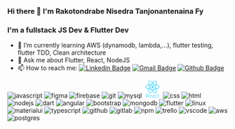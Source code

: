 ### Hi there 👋 I'm Rakotondrabe Nisedra Tanjonantenaina Fy
### I'm a fullstack JS Dev & Flutter Dev


- 🌱 I’m currently learning AWS (dynamodb, lambda,...), flutter testing, flutter TDD, Clean architecture
- 💬 Ask me about Flutter, React, NodeJS
- 📫 How to reach me: 
[![Linkedin Badge](https://img.shields.io/badge/-Fy-blue?style=flat&logo=Linkedin&logoColor=white&link=https://www.linkedin.com/in/fy-rakotondrabe-09350a183/)](https://www.linkedin.com/in/fy-rakotondrabe-09350a183/)
[![Gmail Badge](https://img.shields.io/badge/-Fy-c14438?style=flat&logo=Gmail&logoColor=white&link=mailto:rakotondrabefy10@gmail.com)](mailto:rakotondrabefy10@gmail.com)
[![Github Badge](https://img.shields.io/badge/-@Fy-24292e?style=flat&logo=Github&logoColor=white&link=https://github.com/LakesideMiners)](https://github.com/Fy-Rakotondrabe)

<span>
<img src="https://cdn.jsdelivr.net/gh/devicons/devicon/icons/javascript/javascript-original.svg"  alt="javascript" width="40" height="40"/>
<img src="https://www.vectorlogo.zone/logos/figma/figma-icon.svg" alt="figma" width="40" height="40"/>
<img src="https://www.vectorlogo.zone/logos/firebase/firebase-icon.svg" alt="firebase" width="40" height="40"/>
<img src="https://www.vectorlogo.zone/logos/git-scm/git-scm-icon.svg" alt="git" width="40" height="40"/>
<img src="https://www.vectorlogo.zone/logos/mysql/mysql-icon.svg" alt="mysql" width="40" height="40"/>
<img src="https://raw.githubusercontent.com/devicons/devicon/master/icons/react/react-original-wordmark.svg" alt="react" width="40" height="40"/>
<img src="https://cdn.jsdelivr.net/gh/devicons/devicon/icons/css3/css3-original.svg" alt="css" width="40" height="40"/>
<img src="https://cdn.jsdelivr.net/gh/devicons/devicon/icons/html5/html5-original.svg" alt="html" width="40" height="40"/>
<img src="https://cdn.jsdelivr.net/gh/devicons/devicon/icons/nodejs/nodejs-original.svg" alt="nodejs" width="40" height="40"/>
<img src="https://cdn.jsdelivr.net/gh/devicons/devicon/icons/dart/dart-original.svg" alt="dart" width="40" height="40"/>
<img src="https://angular.io/assets/images/logos/angular/angular.svg" alt="angular" width="50" height="50"/>
<img src="https://cdn.jsdelivr.net/gh/devicons/devicon/icons/bootstrap/bootstrap-plain.svg"  alt="bootstrap" width="40" height="40"/>
<img src="https://cdn.jsdelivr.net/gh/devicons/devicon/icons/mongodb/mongodb-original-wordmark.svg"  alt="mongodb" width="50" height="50"/>
<img src="https://cdn.jsdelivr.net/gh/devicons/devicon/icons/flutter/flutter-original.svg"  alt="flutter" width="40" height="40"/>
<img src="https://cdn.jsdelivr.net/gh/devicons/devicon/icons/linux/linux-original.svg" alt="linux" width="40" height="40"/>
<img src="https://cdn.jsdelivr.net/gh/devicons/devicon/icons/materialui/materialui-original.svg" alt="materialui" width="40" height="40"/>
<img src="https://cdn.jsdelivr.net/gh/devicons/devicon/icons/typescript/typescript-original.svg" alt="typescript" width="40" height="40"/>
<img src="https://cdn.jsdelivr.net/gh/devicons/devicon/icons/github/github-original-wordmark.svg"alt="github" width="40" height="40"/>
<img src="https://cdn.jsdelivr.net/gh/devicons/devicon/icons/gitlab/gitlab-original.svg" alt="gitlab" width="40" height="40"/>
<img src="https://cdn.jsdelivr.net/gh/devicons/devicon/icons/npm/npm-original-wordmark.svg" alt="npm" width="60" height="60"/>
<img src="https://cdn.jsdelivr.net/gh/devicons/devicon/icons/trello/trello-plain-wordmark.svg" alt="trello" width="60" height="60"/>
<img src="https://cdn.jsdelivr.net/gh/devicons/devicon/icons/vscode/vscode-original-wordmark.svg" alt="vscode" width="40" height="40"/>
<img src="https://cdn.jsdelivr.net/gh/devicons/devicon/icons/amazonwebservices/amazonwebservices-original-wordmark.svg" alt="aws" width="60" height="60" />
<img src="https://cdn.jsdelivr.net/gh/devicons/devicon/icons/postgresql/postgresql-original.svg" alt="postgres" width="40" height="40" />
</span>
